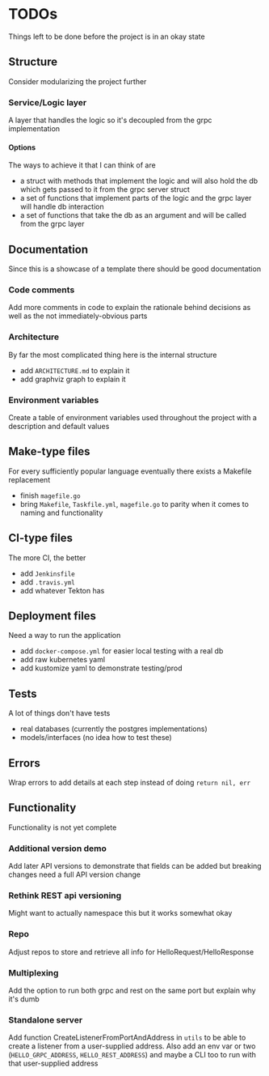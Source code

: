 # TODOs
Things left to be done before the project is in an okay state

## Structure
Consider modularizing the project further

### Service/Logic layer
A layer that handles the logic so it's decoupled from the grpc implementation

#### Options
The ways to achieve it that I can think of are
- a struct with methods that implement the logic and will also hold the db which gets passed to it from the grpc server struct
- a set of functions that implement parts of the logic and the grpc layer will handle db interaction
- a set of functions that take the db as an argument and will be called from the grpc layer

## Documentation
Since this is a showcase of a template there should be good documentation

### Code comments
Add more comments in code to explain the rationale behind decisions as well as the not immediately-obvious parts

### Architecture
By far the most complicated thing here is the internal structure
- add `ARCHITECTURE.md` to explain it
- add graphviz graph to explain it

### Environment variables
Create a table of environment variables used throughout the project with a description and default values

## Make-type files
For every sufficiently popular language eventually there exists a Makefile replacement
- finish `magefile.go`
- bring `Makefile`, `Taskfile.yml`, `magefile.go` to parity when it comes to naming and functionality

## CI-type files
The more CI, the better
- add `Jenkinsfile`
- add `.travis.yml`
- add whatever Tekton has

## Deployment files
Need a way to run the application
- add `docker-compose.yml` for easier local testing with a real db
- add raw kubernetes yaml
- add kustomize yaml to demonstrate testing/prod

## Tests
A lot of things don't have tests
- real databases (currently the postgres implementations)
- models/interfaces (no idea how to test these)

## Errors
Wrap errors to add details at each step instead of doing `return nil, err`

## Functionality
Functionality is not yet complete

### Additional version demo
Add later API versions to demonstrate that fields can be added but breaking changes need a full API version change

### Rethink REST api versioning
Might want to actually namespace this but it works somewhat okay

### Repo
Adjust repos to store and retrieve all info for HelloRequest/HelloResponse

### Multiplexing
Add the option to run both grpc and rest on the same port but explain why it's dumb

### Standalone server
Add function CreateListenerFromPortAndAddress in `utils` to be able to create a listener from a user-supplied address.
Also add an env var or two (`HELLO_GRPC_ADDRESS`, `HELLO_REST_ADDRESS`) and maybe a CLI too to run with that user-supplied address

